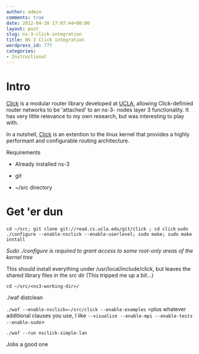 ```yaml
---
author: admin
comments: true
date: 2012-04-30 17:07:44+00:00
layout: post
slug: ns-3-click-integration
title: NS-3 Click integration
wordpress_id: 777
categories:
- Instructional
---
```


# Intro


[Click](http://read.cs.ucla.edu/click/) is a modular router library developed at [UCLA](http://read.cs.ucla.edu/), allowing Click-definied router networks to be 'attached' to an ns-3- nodes layer 3 functionality. It has very little relevance to my own research, but was interesting to play with.

In a nutshell, [Click](http://pdos.csail.mit.edu/papers/click:tocs00/paper.pdf) is an extention to the linux kernel that provides a highly performant and configurable routing architecture.

Requirements



	
  * Already installed ns-3

	
  * git

	
  * ~/src directory




# Get 'er dun


`cd ~/src; git clone git://read.cs.ucla.edu/git/click ; cd click`
`sudo ./configure --enable-nsclick --enable-userlevel; sudo make; sudo make install`

_Sudo ./configure is required to grant access to some root-only areas of the kernel tree_

This should install everything under /usr/local/include/click, but leaves the shared library files in the src dir (This tripped me up a bit...)

`cd ~/src/<ns3-working-dir>/`

./waf distclean

`./waf --enable-nsclick=~/src/click --enable-examples` <plus whatever additional clauses you use, I like `--visualize --enable-mpi --enable-tests --enable-sudo`>

`./waf --run nsclick-simple-lan`

Jobs a good one



